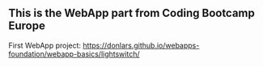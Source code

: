 ## This is the WebApp part from Coding Bootcamp Europe

First WebApp project: https://donlars.github.io/webapps-foundation/webapp-basics/lightswitch/

